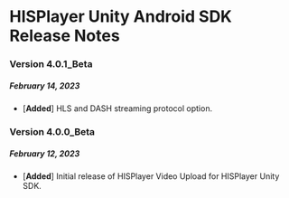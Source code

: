 # HISPlayer Unity Android SDK Release Notes

### Version 4.0.1_Beta
##### February 14, 2023
- [**Added**] HLS and DASH streaming protocol option.

### Version 4.0.0_Beta
##### February 12, 2023
- [**Added**] Initial release of HISPlayer Video Upload for HISPlayer Unity SDK.
